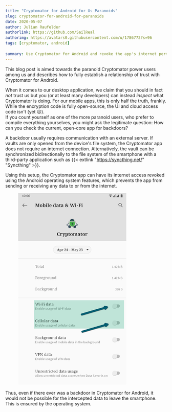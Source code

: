 ```yaml
---
title: "Cryptomator for Android for Us Paranoids"
slug: cryptomator-for-android-for-paranoids
date: 2020-05-07
author: Julian Raufelder
authorlink: https://github.com/SailReal
authorimg: https://avatars0.githubusercontent.com/u/1786772?s=96
tags: [cryptomator, android]

summary: Use Cryptomator for Android and revoke the app's internet permissions to make backdoors almost impossible.
---
```


This blog post is aimed towards the paranoid Cryptomator power users among us and describes how to fully establish a relationship of trust with Cryptomator for Android.

When it comes to our desktop application, we claim that you should in fact _not_ trust us but you (or at least many developers) can instead _inspect_ what Cryptomator is doing. For our mobile apps, this is only half the truth, frankly. While the encryption code is fully open-source, the UI and cloud access code isn't (yet :wink:).   
If you count yourself as one of the more paranoid users, who prefer to compile everything yourselves, you might ask the legitimate question: How can you check the current, open-core app for backdoors?

A backdoor usually requires communication with an external server. If vaults are only opened from the device's file system, the Cryptomator app does not require an internet connection. Alternatively, the vault can be synchronized bidirectionally to the file system of the smartphone with a third-party application such as {{< extlink "https://syncthing.net/" "Syncthing" >}}.

Using this setup, the Cryptomator app can have its internet access revoked using the Android operating system features, which prevents the app from sending or receiving any data to or from the internet.

<figure class="text-center my-8">
  <img class="inline-block rounded" src="/img/blog/android-for-paranoids-permission.png" alt="Android revoke Cryptomator's internet permission" />
</figure>

Thus, even if there ever was a backdoor in Cryptomator for Android, it would not be possible for the intercepted data to leave the smartphone. This is ensured by the operating system.
